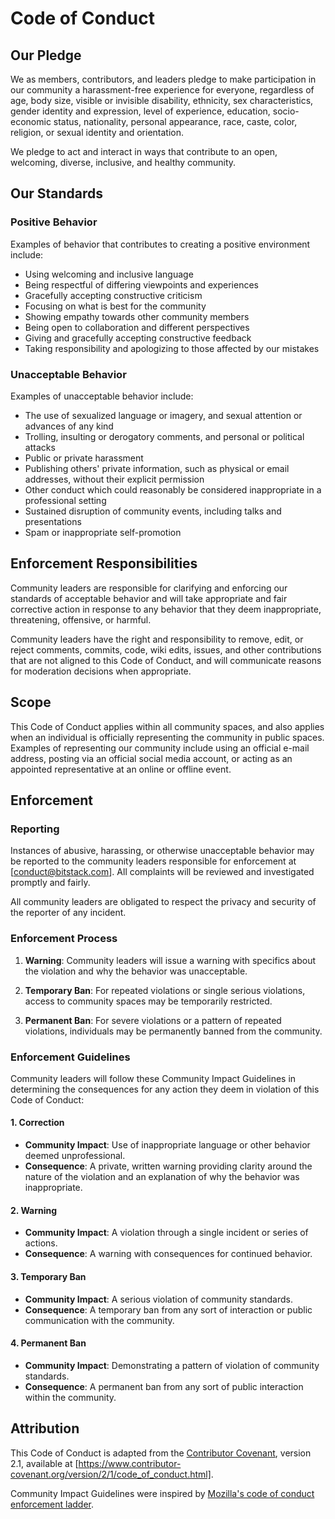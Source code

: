 # Code of Conduct

## Our Pledge

We as members, contributors, and leaders pledge to make participation in our community a harassment-free experience for everyone, regardless of age, body size, visible or invisible disability, ethnicity, sex characteristics, gender identity and expression, level of experience, education, socio-economic status, nationality, personal appearance, race, caste, color, religion, or sexual identity and orientation.

We pledge to act and interact in ways that contribute to an open, welcoming, diverse, inclusive, and healthy community.

## Our Standards

### Positive Behavior

Examples of behavior that contributes to creating a positive environment include:

- Using welcoming and inclusive language
- Being respectful of differing viewpoints and experiences
- Gracefully accepting constructive criticism
- Focusing on what is best for the community
- Showing empathy towards other community members
- Being open to collaboration and different perspectives
- Giving and gracefully accepting constructive feedback
- Taking responsibility and apologizing to those affected by our mistakes

### Unacceptable Behavior

Examples of unacceptable behavior include:

- The use of sexualized language or imagery, and sexual attention or advances of any kind
- Trolling, insulting or derogatory comments, and personal or political attacks
- Public or private harassment
- Publishing others' private information, such as physical or email addresses, without their explicit permission
- Other conduct which could reasonably be considered inappropriate in a professional setting
- Sustained disruption of community events, including talks and presentations
- Spam or inappropriate self-promotion

## Enforcement Responsibilities

Community leaders are responsible for clarifying and enforcing our standards of acceptable behavior and will take appropriate and fair corrective action in response to any behavior that they deem inappropriate, threatening, offensive, or harmful.

Community leaders have the right and responsibility to remove, edit, or reject comments, commits, code, wiki edits, issues, and other contributions that are not aligned to this Code of Conduct, and will communicate reasons for moderation decisions when appropriate.

## Scope

This Code of Conduct applies within all community spaces, and also applies when an individual is officially representing the community in public spaces. Examples of representing our community include using an official e-mail address, posting via an official social media account, or acting as an appointed representative at an online or offline event.

## Enforcement

### Reporting

Instances of abusive, harassing, or otherwise unacceptable behavior may be reported to the community leaders responsible for enforcement at [conduct@bitstack.com]. All complaints will be reviewed and investigated promptly and fairly.

All community leaders are obligated to respect the privacy and security of the reporter of any incident.

### Enforcement Process

1. **Warning**: Community leaders will issue a warning with specifics about the violation and why the behavior was unacceptable.

2. **Temporary Ban**: For repeated violations or single serious violations, access to community spaces may be temporarily restricted.

3. **Permanent Ban**: For severe violations or a pattern of repeated violations, individuals may be permanently banned from the community.

### Enforcement Guidelines

Community leaders will follow these Community Impact Guidelines in determining the consequences for any action they deem in violation of this Code of Conduct:

#### 1. Correction

- **Community Impact**: Use of inappropriate language or other behavior deemed unprofessional.
- **Consequence**: A private, written warning providing clarity around the nature of the violation and an explanation of why the behavior was inappropriate.

#### 2. Warning

- **Community Impact**: A violation through a single incident or series of actions.
- **Consequence**: A warning with consequences for continued behavior.

#### 3. Temporary Ban

- **Community Impact**: A serious violation of community standards.
- **Consequence**: A temporary ban from any sort of interaction or public communication with the community.

#### 4. Permanent Ban

- **Community Impact**: Demonstrating a pattern of violation of community standards.
- **Consequence**: A permanent ban from any sort of public interaction within the community.

## Attribution

This Code of Conduct is adapted from the [Contributor Covenant](https://www.contributor-covenant.org), version 2.1, available at [https://www.contributor-covenant.org/version/2/1/code_of_conduct.html].

Community Impact Guidelines were inspired by [Mozilla's code of conduct enforcement ladder](https://github.com/mozilla/diversity).
